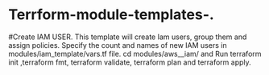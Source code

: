 # Terrform-module-templates-.

#Create IAM USER.
This template will create Iam users, group them and assign policies.
Specify the count  and names of new IAM users in modules/iam_template/vars.tf file.
cd modules/aws__iam/ and  Run terraform init ,terraform fmt, terraform validate, terraform plan and terraform apply.

